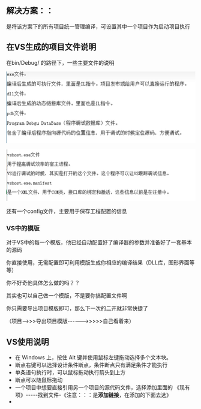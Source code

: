 ## 解决方案：：

是将该方案下的所有项目统一管理编译，可设置其中一个项目作为启动项目执行



## 在VS生成的项目文件说明

在bin/Debug/ 的路径下，一些主要文件的说明

![QQ截图20230619152041](QQ截图20230619152041.png)

![QQ截图20230619152723](QQ截图20230619152723.png)

还有一个config文件，主要用于保存工程配置的信息



### VS中的模版

对于VS中的每一个模版，他已经自动配置好了编译器的参数并准备好了一套基本的源码

你直接使用，无需配置即可利用模版生成你相应的编译结果（DLL库，图形界面等等）

你不好奇他具体怎么做的吗？？

其实也可以自己做一个模版，不是要你搞配置文件啊

你只需要导出项目模版即可，那么下一次的二开就非常快捷了

（项目-->>>导出项目模版------>>>>>自己看着来）







## VS使用说明

- 在 Windows 上，按住 Alt 键并使用鼠标左键拖动选择多个文本块。
- 断点右键可以选择设计条件断点，条件断点只有满足条件才能执行
- 单条语句执行时，可以鼠标拖动执行箭头到上方
- 断点可以随鼠标拖动
- 一个项目中想要直接引用另一个项目的源代码文件，选择添加里面的  《现有项》-----找到文件-《注意：：：是**添加链接**，在添加的下面去选》
- 





